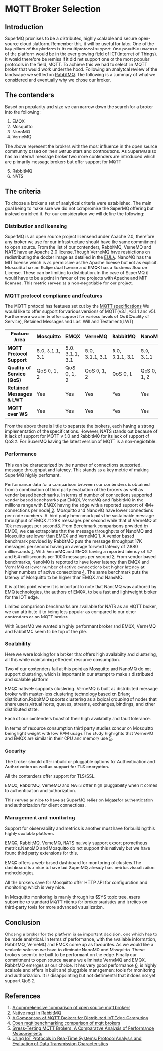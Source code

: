 # MQTT Broker Selection

## Introduction

SuperMQ promises to be a distributed, highly scalable and secure open-source cloud platform. Remember this, it will be useful for later. One of the key pillars of the platform is its multiprotocol support. One possible usecase of the platform would be in the ever growing field of IOT(Internet of Things). It would therefore be remiss if it did not support one of the most popular protocols in the field, MQTT. To achieve this we had to select an MQTT broker that would work under the hood. Following an analytcal review of the landscape we settled on [RabbitMQ](https://www.rabbitmq.com/). The following is a summary of what we considered and eventually why we chose our broker.

## The contenders

Based on popularity and size we can narrow down the search for a broker into the following:

1. EMQX
2. Mosquitto
3. NanoMQ
4. VerneMQ

The above represent the brokers with the most influence in the open source community based on their Github stars and contributions.
As SuperMQ also has an internal message broker two more contenders are introduced which are primarily message brokers but offer support for MQTT

5. RabbitMQ
6. NATS

## The criteria

To choose a broker a set of analytical criteria were established. The main goal being to make sure we did not compromise the SuperMQ offering but instead enriched it. For our consideration we will define the following:

### Distribution and licensing

SuperMQ is an open source project licensend under Apache 2.0, therefore any broker we use for our infrastructure should have the same commitment to open source. 
From the list of our contenders, RabbitMQ, VerneMQ and NATS have an Apache 2.0 license.Though VerneMQ have restrictions on redistributing the docker image as detailed in the [EULA](https://vernemq.com/end-user-license-agreement). NanoMQ has the MIT license which is as permissive as the Apache license but not as explicit. Mosquitto has an Eclipe dual license and EMQX has a Business Source License. These can be limiting to distribution. In the case of SuperMQ it would have to be a point in favour of the projects with Apache and MIT licenses. This metric serves as a non-negotiable for our project.

### MQTT protocol compliance and features

The MQTT protocol has features set out by the [MQTT specifications](https://mqtt.org/mqtt-specification/)
We would like to offer support for various versions of MQTT(v3.1, v3.1.1 and v5). Furthermore we aim to offer support for various levels of QoS(Quality of Service), Retained Messages and Last Will and Testament(LWT)

| Feature Area                 | Mosquitto       | EMQX            | VerneMQ         | RabbitMQ        | NanoMQ      | NATS        |
| ---------------------------- | --------------- | --------------- | --------------- | --------------- | ----------- | ----------- |
| **MQTT Protocol Support**    | 5.0, 3.1.1, 3.1 | 5.0, 3.1.1, 3.1 | 5.0, 3.1.1, 3.1 | 5.0, 3.1.1, 3.1 | 5.0, 3.1.1  | 3.1.1       |
| **Quality of Service (QoS)** | QoS 0, 1, 2     | QoS 0, 1, 2     | QoS 0, 1, 2     | QoS 0, 1        | QoS 0, 1, 2 | QoS 0, 1, 2 |
| **Retained Messages & LWT**  | Yes             | Yes             | Yes             | Yes             | Yes         | Yes         |
| **MQTT over WS**             | Yes             | Yes             | Yes             | Yes             | Yes         | Yes         |

From the above there is little to separate the brokers, each having a strong implementation of the specifications. However, NATS stands out because of it lack of support for MQTT v 5.0 and RabbitMQ for its lack of support of QoS 2. For SuperMQ having the latest version of MQTT is a non-negiotable.

### Performance

This can be characterized by the number of connections supported, message throughput and latency. This stands as a key metric of making SuperMQ highly perfomant.

Performance data for a comparison between our contenders is obtained from a combination of third party evaluation of the brokers as well as vendor based benchmarks.
In terms of number of connections supported vendor based benchamrks put EMQX, VerneMQ and RabbitMQ in the millions range with EMQX having the edge with a reported support of 4M+ connections per node[1] [2].
Mosquitto and NanoMQ have lower connections per node numbers.
A third party benchmark puts the sustainable message throughput of EMQX at 28K messages per second while that of VerneMQ at 10k messages per second[3]. From Benchmark comparisons provided by EMQX, we can extrapolate that the message throughputs of NanoMQ and Mosquitto are lower than EMQX and VerneMQ [1].
A vendor based benchmark provided by RabbitMQ puts the message throughput 17K messages per second having an average forward latency of 2.880 milliseconds [2].
With VerneMQ and EMQX having a reported latency of 8.7 and 6.4 milliseconds per 1000 messages per second [3].
From vendor based benchmarks, NanoMQ is reported to have lower latency than EMQX and VerneMQ at lower number of active connections but higher latency at higher numbers of active connections [4].
The same benchmark puts the latency of Mosquitto to be higher than EMQX and NanoMQ.

It is at this point where it is important to note that NanoMQ was authored by EMQ technologies, the authors of EMQX, to be a fast and lightweight broker for the IOT edge.

Limited comparison benchmarks are available for NATS as an MQTT broker, we can attribute it to being less popular as compared to our other contenders as an MQTT broker.

With SuperMQ we wanted a highly performant broker and EMQX, VerneMQ and RabbitMQ seem to be top of the pile.

### Scalability

Here we were looking for a broker that offers high availabilty and clustering, all this while maintaining effecient resource consumption.

Two of our contenders fail at this point as Mosquitto and NanoMQ do not support clustering, which is important in our attempt to make a distributed and scalable platform.

EMQX natively supports clustering. VerneMQ is built as distributed message broker with master-less clustering technology based on Erlang distribution.RabbitMQ spports clustering as a logical grouping of nodes that share users,virtual hosts, queues, streams, exchanges, bindings, and other distributed state.

Each of our contenders boast of their high availabilty and fault tolerance.

In terms of resource consumption third party studies concur on Mosquitto being light weight with low RAM usage.The study highlights that VerneMQ and EMQX are similar in their CPU and memory use [5].

### Security

The broker should offer inbuild or pluggable options for Authentication and Authorization as well as support for TLS encryption.

All the contenders offer support for TLS/SSL.

EMQX, RabbitMQ, VerneMQ and NATS offer high pluggability when it comes to authentication and authorization.

This serves as nice to have as SuperMQ relies on [Mgate](https://github.com/absmach/mgate)for authentication and authorization for client connections.

### Management and monitoring

Support for observability and metrics is another must have for building this highly scalable platform.

EMQX, RabbitMQ, VerneMQ, NATS natively support export prometheus metrics.NanoMQ and Mosquitto do not support this natively but we have found third party extensions for this.

EMQX offers a web-based dashboard for monitoring of clusters.The dashboard is a nice to have but SuperMQ already has metrics visualization mehodologies.

All the brokers save for Mosquitto offer HTTP API for configuration and monitoring which is very nice.

In Mosquitto monitoring is mainly through its $SYS topic tree, users subscribe to standard MQTT clients for broker statistics and it relies on third-party tools for more advanced visualization.

## Conclusion

Chosing a broker for the platform is an important decision, one which has to be made analytical. In terms of performance, with the available information, RabbitMQ, VerneMQ and EMQX come up as favourites. As we would like a scalable solution we have to eliminate NanoMQ and Mosquitto. These brokers seem to be built to be performant on the edge. Finally our commitment to open source means we eliminate VerneMQ and EMQX.
RabbitMQ emerges as our choice. It has very good performance [6], is highly scalable and offers in built and pluggable management tools for monitoring and authorization. It is disappointing but not detrimental that it does not yet support QoS 2.

## References

1. [A comprehensive comparison of open source mqtt brokers](https://www.emqx.com/en/blog/a-comprehensive-comparison-of-open-source-mqtt-brokers-in-2023)
2. [Native mqtt in RabbitMQ](https://www.rabbitmq.com/blog/2023/03/21/native-mqtt)
3. [A Comparison of MQTT Brokers for Distributed IoT Edge Computing](https://link.springer.com/chapter/10.1007/978-3-030-58923-3_23#citeas)
4. [Open mqtt benchmarking comparison of mqtt brokers](https://www.emqx.com/en/blog/open-mqtt-benchmarking-comparison-mqtt-brokers-in-2023)
5. [Stress-Testing MQTT Brokers: A Comparative Analysis of Performance Measurements](https://www.mdpi.com/1996-1073/14/18/5817)
6. [Using IoT Protocols in Real-Time Systems: Protocol Analysis and Evaluation of Data Transmission Characteristics](https://onlinelibrary.wiley.com/doi/10.1155/2022/7368691)

[1]: https://www.emqx.com/en/blog/a-comprehensive-comparison-of-open-source-mqtt-brokers-in-2023
[2]: https://www.rabbitmq.com/blog/2023/03/21/native-mqtt
[3]: https://link.springer.com/chapter/10.1007/978-3-030-58923-3_23#citeas
[4]: https://www.emqx.com/en/blog/open-mqtt-benchmarking-comparison-mqtt-brokers-in-2023
[5]: https://www.mdpi.com/1996-1073/14/18/5817
[6]: https://onlinelibrary.wiley.com/doi/10.1155/2022/7368691
